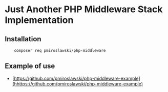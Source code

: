 # Just Another PHP Middleware Stack Implementation 

## Installation
```
    composer req pmiroslawski/php-middleware
```


## Example of use

- [https://github.com/pmiroslawski/php-middleware-example](hhttps://github.com/pmiroslawski/php-middleware-example)
